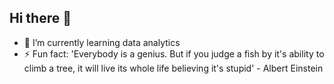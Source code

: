 ## Hi there 👋
- 🌱 I’m currently learning data analytics
- ⚡ Fun fact: 'Everybody is a genius. But if you judge a fish by it's ability to climb a tree, it will live its whole life believing it's stupid' - Albert Einstein

<!--
**ruorobee/ruorobee** is a ✨ _special_ ✨ repository because its `README.md` (this file) appears on your GitHub profile.

Here are some ideas to get you started:
- 🔭 I’m currently working on ...
- 🌱 I’m currently learning data analytics
- 👯 I’m looking to collaborate on ...
- 🤔 I’m looking for help with ...
- 💬 Ask me about ...
- 📫 How to reach me: ...
- 😄 Pronouns: He/Him
- ⚡ Fun fact: I'll share a quote I love by Albert Einstein. 'Everybody is a genius. But if you judge a fish by it's ability to climb a tree, it will live its whole life believing it's stupid'
-->
